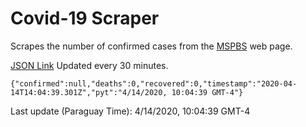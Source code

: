 # Covid-19 Scraper

Scrapes the number of confirmed cases from the [MSPBS](https://www.mspbs.gov.py/covid-19.php) web page.

[JSON Link](https://jmayalag.github.io/covid19-scrape/cases.json)
Updated every 30 minutes.
```
{"confirmed":null,"deaths":0,"recovered":0,"timestamp":"2020-04-14T14:04:39.301Z","pyt":"4/14/2020, 10:04:39 GMT-4"}
```
Last update (Paraguay Time): 4/14/2020, 10:04:39 GMT-4